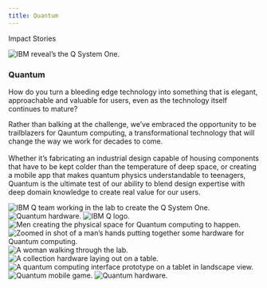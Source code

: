 ```yaml
---
title: Quantum
---
```


<back-link to="/impact">Impact Stories</back-link>

<grid classname="background-bleed">
<column lg="16">

![IBM reveal’s the Q System One.](/images/Image_1.jpg)

</column>
</grid>

<grid background="gray-10">
<column md="2" lg="4">

### Quantum

</column>

<column md="5" lg="8">

<p size="lg">How do you turn a bleeding edge technology into something that is elegant, approachable and valuable for users, even as the technology itself continues to mature?</p>

<p size="lg">Rather than balking at the challenge, we’ve embraced the opportunity to be trailblazers for Qauntum computing, a transformational technology that will change the way we work for decades to come.<br><br>Whether it’s fabricating an industrial design capable of housing components that have to be kept colder than the temperature of deep space, or creating a mobile app that makes quantum physics understandable to teenagers, Quantum is the ultimate test of our ability to blend design expertise with deep domain knowledge to create real value for our users.</p>

<icon name="PlexArrowDown"></icon>

</column>
</grid>

<grid background="gray-10">
<column bleed={true} lg="12" offset_lg="4" fade="true">

<img alt="IBM Q team working in the lab to create the Q System One." src="images/Image_2.jpg">

</column>
<column bleed={true} md="5" lg="8" offset_lg="4" fade="true">

<img alt="Quantum hardware." src="images/Image_3.jpg">

</column>
<column bleed={true} md="3" lg="4" fade="true">

<img alt="IBM Q logo." src="images/Image_4.jpg">

</column>
<column bleed={true} md="4" lg="6" offset_lg="4" fade="true">

<img alt="Men creating the physical space for Quantum computing to happen." src="images/Image_5.jpg">

</column>
<column bleed={true} md="4" lg="6" fade="true">

<img alt="Zoomed in shot of a man’s hands putting together some hardware for Quantum computing." src="images/Image_6.jpg">

</column>
<column bleed={true} md="5" lg="8" offset_lg="4" fade="true">

<img alt="A woman walking through the lab." src="images/Image_7.jpg">

</column>
<column bleed={true} md="3" lg="4" fade="true">

<img alt="A collection hardware laying out on a table." src="images/Image_8.jpg">

</column>
<column bleed={true} md="3" lg="4" offset_lg="4" fade="true">

<img alt="A quantum computing interface prototype on a tablet in landscape view." src="images/Image_10.jpg">

</column>
<column bleed={true} md="5" lg="8" fade="true">

<img alt="Quantum mobile game." src="images/Image_9.jpg">

</column>
<column bleed={true} md="5" lg="8" offset_lg="4" fade="true">

<img alt="Quantum hardware." src="images/Image_11.jpg">

</column>
</grid>
